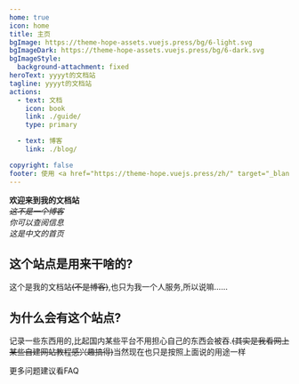 ```yaml
---
home: true
icon: home
title: 主页
bgImage: https://theme-hope-assets.vuejs.press/bg/6-light.svg
bgImageDark: https://theme-hope-assets.vuejs.press/bg/6-dark.svg
bgImageStyle:
  background-attachment: fixed
heroText: yyyyt的文档站
tagline: yyyyt的文档站
actions:
  - text: 文档
    icon: book
    link: ./guide/
    type: primary

  - text: 博客
    link: ./blog/

copyright: false
footer: 使用 <a href="https://theme-hope.vuejs.press/zh/" target="_blank">VuePress Theme Hope</a> 主题搭建 | 无特别标注的文章内容许可为 CC BY-NC-SA 4.0, 版权所有 © 2024-present yyyyt(awa)
---
```


**欢迎来到我的文档站**  
*~~这不是一个博客~~*  
*你可以查阅信息*  
*这是中文的首页*  

## 这个站点是用来干啥的?  

这个是我的文档站~~(不是博客)~~,也只为我一个人服务,所以说嘛......  

## 为什么会有这个站点?  

记录一些东西用的,比起国内某些平台不用担心自己的东西会被吞.~~(其实是我看网上某些自建网站教程感兴趣搞得)~~当然现在也只是按照上面说的用途一样  

更多问题建议看FAQ
